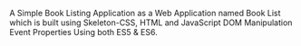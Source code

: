 A Simple Book Listing Application as a Web Application named Book List which is built using Skeleton-CSS, HTML and JavaScript DOM
Manipulation Event Properties Using both ES5 & ES6.
